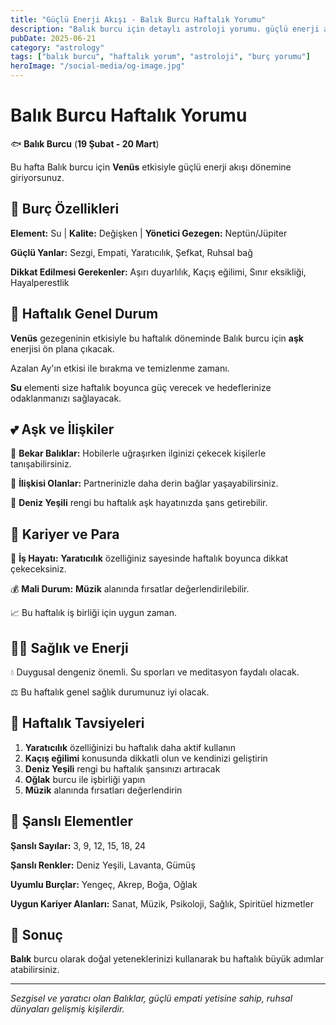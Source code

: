 ```yaml
---
title: "Güçlü Enerji Akışı - Balık Burcu Haftalık Yorumu"
description: "Balık burcu için detaylı astroloji yorumu. güçlü enerji akışı konusunda rehberlik."
pubDate: 2025-06-21
category: "astrology"
tags: ["balık burcu", "haftalık yorum", "astroloji", "burç yorumu"]
heroImage: "/social-media/og-image.jpg"
---
```


# Balık Burcu Haftalık Yorumu

🐟 **Balık Burcu** (**19 Şubat - 20 Mart**)

Bu hafta Balık burcu için **Venüs** etkisiyle güçlü enerji akışı dönemine giriyorsunuz.

## 🌟 Burç Özellikleri

**Element:** Su | **Kalite:** Değişken | **Yönetici Gezegen:** Neptün/Jüpiter

**Güçlü Yanlar:** Sezgi, Empati, Yaratıcılık, Şefkat, Ruhsal bağ

**Dikkat Edilmesi Gerekenler:** Aşırı duyarlılık, Kaçış eğilimi, Sınır eksikliği, Hayalperestlik

## 💫 Haftalık Genel Durum

**Venüs** gezegeninin etkisiyle bu haftalık döneminde Balık burcu için **aşk** enerjisi ön plana çıkacak.

Azalan Ay'ın etkisi ile bırakma ve temizlenme zamanı.

**Su** elementi size haftalık boyunca güç verecek ve hedeflerinize odaklanmanızı sağlayacak.

## 💕 Aşk ve İlişkiler

💖 **Bekar Balıklar:** Hobilerle uğraşırken ilginizi çekecek kişilerle tanışabilirsiniz.

💑 **İlişkisi Olanlar:** Partnerinizle daha derin bağlar yaşayabilirsiniz.

🌹 **Deniz Yeşili** rengi bu haftalık aşk hayatınızda şans getirebilir.

## 💼 Kariyer ve Para

🚀 **İş Hayatı:** **Yaratıcılık** özelliğiniz sayesinde haftalık boyunca dikkat çekeceksiniz.

💰 **Mali Durum:** **Müzik** alanında fırsatlar değerlendirilebilir.

📈 Bu haftalık iş birliği için uygun zaman.

## 🏃‍♀️ Sağlık ve Enerji

💧 Duygusal dengeniz önemli. Su sporları ve meditasyon faydalı olacak.

⚖️ Bu haftalık genel sağlık durumunuz iyi olacak.

## 🎯 Haftalık Tavsiyeleri

1. **Yaratıcılık** özelliğinizi bu haftalık daha aktif kullanın
2. **Kaçış eğilimi** konusunda dikkatli olun ve kendinizi geliştirin
3. **Deniz Yeşili** rengi bu haftalık şansınızı artıracak
4. **Oğlak** burcu ile işbirliği yapın
5. **Müzik** alanında fırsatları değerlendirin

## 🔮 Şanslı Elementler

**Şanslı Sayılar:** 3, 9, 12, 15, 18, 24

**Şanslı Renkler:** Deniz Yeşili, Lavanta, Gümüş

**Uyumlu Burçlar:** Yengeç, Akrep, Boğa, Oğlak

**Uygun Kariyer Alanları:** Sanat, Müzik, Psikoloji, Sağlık, Spiritüel hizmetler

## 💫 Sonuç

**Balık** burcu olarak doğal yeteneklerinizi kullanarak bu haftalık büyük adımlar atabilirsiniz.

---

*Sezgisel ve yaratıcı olan Balıklar, güçlü empati yetisine sahip, ruhsal dünyaları gelişmiş kişilerdir.*

